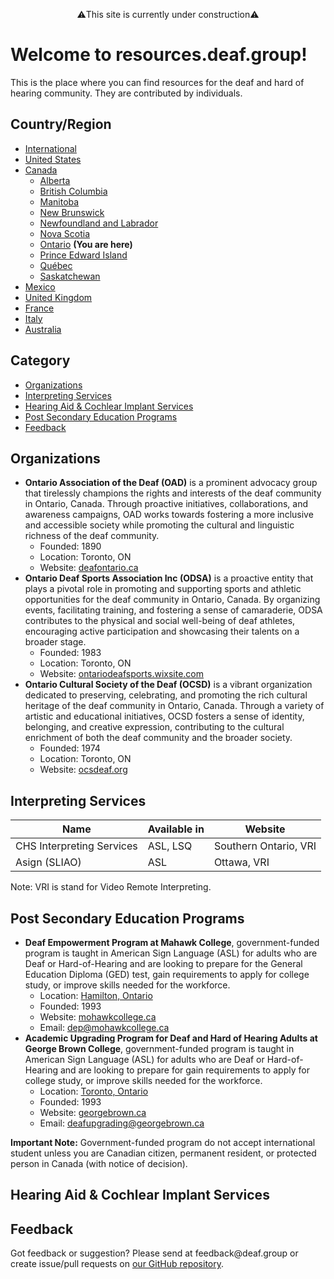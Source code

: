 <p style="text-align: center;">⚠️This site is currently under construction⚠️</p>

# Welcome to resources.deaf.group!
This is the place where you can find resources for the deaf and hard of hearing community. They are contributed by individuals.

## Country/Region

- [International]({{site.baseurl}}/)
- [United States]({{site.baseurl}}/unitedstates)
- [Canada]({{site.baseurl}}/canada)
   - [Alberta]({{site.baseurl}}/canada/alberta)
   - [British Columbia]({{site.baseurl}}/canada/britishcolumbia)
   - [Manitoba]({{site.baseurl}}/canada/manitoba)
   - [New Brunswick]({{site.baseurl}}/canada/newbrunswick)
   - [Newfoundland and Labrador]({{site.baseurl}}/canada/newfoundlandandlabrador)
   - [Nova Scotia]({{site.baseurl}}/canada/novascotia)
   - [Ontario]({{site.baseurl}}/canada/ontario) **(You are here)**
   - [Prince Edward Island]({{site.baseurl}}/canada/princeedwardisland)
   - [Québec]({{site.baseurl}}/canada/quebec)
   - [Saskatchewan]({{site.baseurl}}/canada/saskatchewan)
- [Mexico]({{site.baseurl}}/mexico)
- [United Kingdom]({{site.baseurl}}/unitedkingdom)
- [France]({{site.baseurl}}/france)
- [Italy]({site.baseurl}}/italy)
- [Australia]({{site.baseurl}}/australia)

## Category

- [Organizations](#organizations)
- [Interpreting Services](#interpreting-services)
- [Hearing Aid & Cochlear Implant Services](#hearing-aid-&-cochlear-impant-services)
- [Post Secondary Education Programs](#post-secondary-education-programs)
- [Feedback](#feedback)

## Organizations

- **Ontario Association of the Deaf (OAD)** is a prominent advocacy group that tirelessly champions the rights and interests of the deaf community in Ontario, Canada. Through proactive initiatives, collaborations, and awareness campaigns, OAD works towards fostering a more inclusive and accessible society while promoting the cultural and linguistic richness of the deaf community.
  - Founded: 1890
  - Location: Toronto, ON
  - Website: [deafontario.ca](https://www.deafontario.ca/)
- **Ontario Deaf Sports Association Inc (ODSA)** is a proactive entity that plays a pivotal role in promoting and supporting sports and athletic opportunities for the deaf community in Ontario, Canada. By organizing events, facilitating training, and fostering a sense of camaraderie, ODSA contributes to the physical and social well-being of deaf athletes, encouraging active participation and showcasing their talents on a broader stage.
  - Founded: 1983
  - Location: Toronto, ON
  - Website: [ontariodeafsports.wixsite.com](https://ontariodeafsports.wixsite.com/odsa/)
- **Ontario Cultural Society of the Deaf (OCSD)** is a vibrant organization dedicated to preserving, celebrating, and promoting the rich cultural heritage of the deaf community in Ontario, Canada. Through a variety of artistic and educational initiatives, OCSD fosters a sense of identity, belonging, and creative expression, contributing to the cultural enrichment of both the deaf community and the broader society.
  - Founded: 1974
  - Location: Toronto, ON
  - Website: [ocsdeaf.org](https://ocsdeaf.org/)

## Interpreting Services

| Name | Available in | Website |
|------|--------------|---------|
| CHS Interpreting Services | ASL, LSQ | Southern Ontario, VRI | [chs.ca](https://www.chs.ca/service/chs-interpreting-services) |
| Asign (SLIAO) | ASL | Ottawa, VRI | [asign.ca](https://asign.ca/) |

Note: VRI is stand for Video Remote Interpreting.

## Post Secondary Education Programs

- **Deaf Empowerment Program at Mahawk College**, government-funded program is taught in American Sign Language (ASL) for adults who are Deaf or Hard-of-Hearing and are looking to prepare for the General Education Diploma (GED) test, gain requirements to apply for college study, or improve skills needed for the workforce. 
  - Location: [Hamilton, Ontario](https://www.google.com/maps/place/Mohawk+College/@43.2386914,-79.8906974,17z/data=!3m2!4b1!5s0x882c9b1066b83ab9:0x7b9bc544845145ef!4m6!3m5!1s0x882c9b0f091045c1:0x5cc59dd1633a1496!8m2!3d43.2386914!4d-79.8881225!16zL20vMDF4MzZ6?entry=ttu)
  - Founded: 1993
  - Website: [mohawkcollege.ca](https://www.mohawkcollege.ca/programs/get-prepared-for-college/academic-upgrading/deaf-empowerment-program)
  - Email: [dep@mohawkcollege.ca](mailto:dep@mohawkcollege.ca)
- **Academic Upgrading Program for Deaf and Hard of Hearing Adults at George Brown College**, government-funded program is taught in American Sign Language (ASL) for adults who are Deaf or Hard-of-Hearing and are looking to prepare for gain requirements to apply for college study, or improve skills needed for the workforce. 
  - Location: [Toronto, Ontario](https://www.google.com/maps/place/George+Brown+College+-+St.+James+Campus+-+A+Building/@43.6512977,-79.3728163,17z/data=!3m2!4b1!5s0x89d4cb309269a7db:0x2963d560ac10d54b!4m6!3m5!1s0x89d4cb308d8c451f:0x2a2d39cb9b79ac42!8m2!3d43.6512977!4d-79.3702414!16s%2Fg%2F11c1wjw7lp?entry=ttu)
  - Founded: 1993
  - Website: [georgebrown.ca](https://www.georgebrown.ca/programs/academic-upgrading-program-for-deaf-and-hard-of-hearing-adults-program-a752)
  - Email: [deafupgrading@georgebrown.ca](mailto:deafupgrading@georgebrown.ca)

**Important Note:** Government-funded program do not accept international student unless you are Canadian citizen, permanent resident, or protected person in Canada (with notice of decision).

## Hearing Aid & Cochlear Implant Services

## Feedback
Got feedback or suggestion? Please send at <!-- fsdvwqs -->feed<!-- asdzxcwqe -->back<!-- zndoasdifg -->@<!-- dsafasdf  -->deaf.<!-- bncjdhsatuy -->group or create issue/pull requests on [our GitHub repository](https://github.com/BatteryDie/resources.deaf.group).